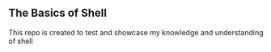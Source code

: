 ## The Basics of Shell
This repo is created to test and showcase my knowledge and understanding of shell
